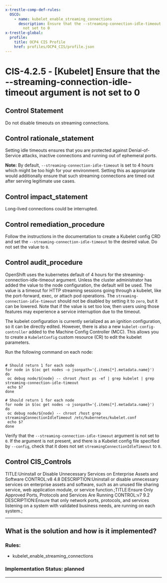 ```yaml
---
x-trestle-comp-def-rules:
  OSCO:
    - name: kubelet_enable_streaming_connections
      description: Ensure that the --streaming-connection-idle-timeout argument is
        not set to 0
x-trestle-global:
  profile:
    title: OCP4 CIS Profile
    href: profiles/OCP4_CIS/profile.json
---
```


# CIS-4.2.5 - \[Kubelet\] Ensure that the --streaming-connection-idle-timeout argument is not set to 0

## Control Statement

Do not disable timeouts on streaming connections.

## Control rationale_statement

Setting idle timeouts ensures that you are protected against Denial-of-Service attacks, inactive connections and running out of ephemeral ports. 

**Note:** By default, `--streaming-connection-idle-timeout` is set to 4 hours which might be too high for your environment. Setting this as appropriate would additionally ensure that such streaming connections are timed out after serving legitimate use cases.

## Control impact_statement

Long-lived connections could be interrupted.

## Control remediation_procedure

Follow the instructions in the documentation to create a Kubelet config CRD and set the `--streaming-connection-idle-timeout` to the desired value. Do not set the value to `0`.

## Control audit_procedure

OpenShift uses the kubernetes default of 4 hours for the streaming-connection-idle-timeout argument. Unless the cluster administrator has added the value to the node configuration, the default will be used. The value is a timeout for HTTP streaming sessions going through a kubelet, like the port-forward, exec, or attach pod operations. The `streaming-connection-idle-timeout` should not be disabled by setting it to `zero`, but it can be lowered. Note that if the value is set too low, then users using those features may experience a service interruption due to the timeout. 

The kubelet configuration is currently serialized as an ignition configuration, so it can be directly edited. However, there is also a new `kubelet-config-controller` added to the Machine Config Controller (MCC). This allows you to create a `KubeletConfig` custom resource (CR) to edit the kubelet parameters.

Run the following command on each node:

```

# Should return 1 for each node
for node in $(oc get nodes -o jsonpath='{.items[*].metadata.name}')
do
 oc debug node/${node} -- chroot /host ps -ef | grep kubelet | grep streaming-connection-idle-timeout
 echo $?
done

# Should return 1 for each node
for node in $(oc get nodes -o jsonpath='{.items[*].metadata.name}')
do
 oc debug node/${node} -- chroot /host grep streamingConnectionIdleTimeout /etc/kubernetes/kubelet.conf
 echo $?
done
```

Verify that the `--streaming-connection-idle-timeout` argument is not set to `0`.
If the argument is not present, and there is a Kubelet config file specified by `--config`, check that it does not set `streamingConnectionIdleTimeout` to `0`.

## Control CIS_Controls

TITLE:Uninstall or Disable Unnecessary Services on Enterprise Assets and Software CONTROL:v8 4.8 DESCRIPTION:Uninstall or disable unnecessary services on enterprise assets and software, such as an unused file sharing service, web application module, or service function.;TITLE:Ensure Only Approved Ports, Protocols and Services Are Running CONTROL:v7 9.2 DESCRIPTION:Ensure that only network ports, protocols, and services listening on a system with validated business needs, are running on each system.;

______________________________________________________________________

## What is the solution and how is it implemented?

<!-- For implementation status enter one of: implemented, partial, planned, alternative, not-applicable -->

<!-- Note that the list of rules under ### Rules: is read-only and changes will not be captured after assembly to JSON -->

<!-- Add control implementation description here for control: CIS-4.2.5 -->

### Rules:

  - kubelet_enable_streaming_connections

### Implementation Status: planned

______________________________________________________________________
